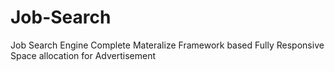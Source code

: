 # Job-Search
Job Search Engine 
Complete Materalize Framework based
Fully Responsive
Space allocation for Advertisement
